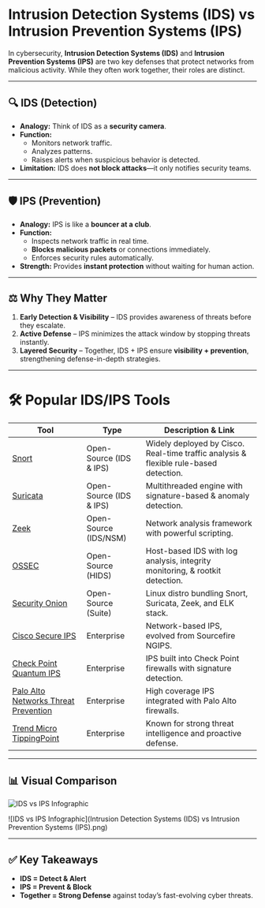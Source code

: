 # Intrusion Detection Systems (IDS) vs Intrusion Prevention Systems (IPS)

In cybersecurity, **Intrusion Detection Systems (IDS)** and **Intrusion Prevention Systems (IPS)** are two key defenses that protect networks from malicious activity. While they often work together, their roles are distinct.

---

## 🔍 IDS (Detection)
- **Analogy:** Think of IDS as a **security camera**.  
- **Function:**  
  - Monitors network traffic.  
  - Analyzes patterns.  
  - Raises alerts when suspicious behavior is detected.  
- **Limitation:** IDS does **not block attacks**—it only notifies security teams.  

---

## 🛡️ IPS (Prevention)
- **Analogy:** IPS is like a **bouncer at a club**.  
- **Function:**  
  - Inspects network traffic in real time.  
  - **Blocks malicious packets** or connections immediately.  
  - Enforces security rules automatically.  
- **Strength:** Provides **instant protection** without waiting for human action.  

---

## ⚖️ Why They Matter
1. **Early Detection & Visibility** – IDS provides awareness of threats before they escalate.  
2. **Active Defense** – IPS minimizes the attack window by stopping threats instantly.  
3. **Layered Security** – Together, IDS + IPS ensure **visibility + prevention**, strengthening defense-in-depth strategies.  

---


# 🛠 Popular IDS/IPS Tools  

| Tool | Type | Description & Link |
|------|------|--------------------|
| [Snort](https://www.snort.org/) | Open-Source (IDS & IPS) | Widely deployed by Cisco. Real-time traffic analysis & flexible rule-based detection. |
| [Suricata](https://suricata.io/) | Open-Source (IDS & IPS) | Multithreaded engine with signature-based & anomaly detection. |
| [Zeek](https://zeek.org/) | Open-Source (IDS/NSM) | Network analysis framework with powerful scripting. |
| [OSSEC](https://www.ossec.net/) | Open-Source (HIDS) | Host-based IDS with log analysis, integrity monitoring, & rootkit detection. |
| [Security Onion](https://securityonionsolutions.com/) | Open-Source (Suite) | Linux distro bundling Snort, Suricata, Zeek, and ELK stack. |
| [Cisco Secure IPS](https://www.cisco.com/c/en/us/products/security/secure-ips/index.html) | Enterprise | Network-based IPS, evolved from Sourcefire NGIPS. |
| [Check Point Quantum IPS](https://www.checkpoint.com/products/ips-intrusion-prevention-system/) | Enterprise | IPS built into Check Point firewalls with signature detection. |
| [Palo Alto Networks Threat Prevention](https://www.paloaltonetworks.com/network-security/ips-intrusion-prevention-system) | Enterprise | High coverage IPS integrated with Palo Alto firewalls. |
| [Trend Micro TippingPoint](https://www.trendmicro.com/en_us/business/products/network/intrusion-prevention/tippingpoint-threat-protection-system.html) | Enterprise | Known for strong threat intelligence and proactive defense. |


---

## 📊 Visual Comparison

![IDS vs IPS Infographic](/assets/ids-vs-ips.png) 

![IDS vs IPS Infographic](Intrusion Detection Systems (IDS) vs Intrusion Prevention Systems (IPS).png)


---

## ✅ Key Takeaways
- **IDS = Detect & Alert**  
- **IPS = Prevent & Block**  
- **Together = Strong Defense** against today’s fast-evolving cyber threats.  

